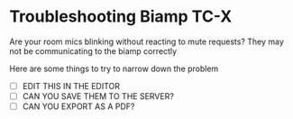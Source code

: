 # Troubleshooting Biamp TC-X

Are your room mics blinking without reacting to mute requests? They may not be communicating to the biamp correctly

Here are some things to try to narrow down the problem

- [ ] EDIT THIS IN THE EDITOR
- [ ] CAN YOU SAVE THEM TO THE SERVER?
- [ ] CAN YOU EXPORT AS A PDF?